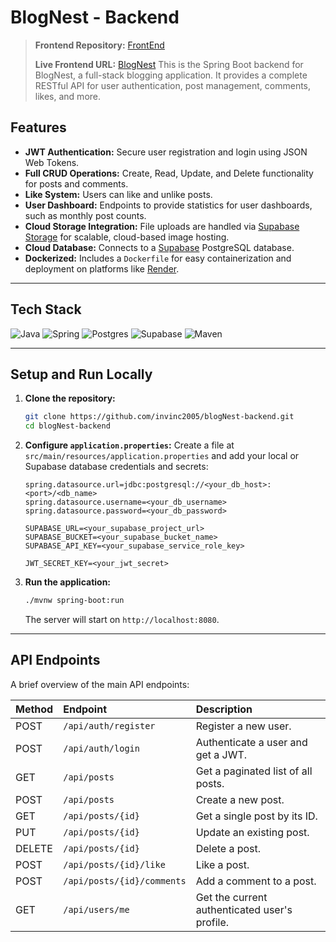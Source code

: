 # BlogNest - Backend 
> **Frontend Repository:** [FrontEnd](https://github.com/invinc2005/blogNest-frontend)
>
> **Live Frontend URL:** [BlogNest](https://blog-nesttest.vercel.app/)
This is the Spring Boot backend for BlogNest, a full-stack blogging application. It provides a complete RESTful API for user authentication, post management, comments, likes, and more.

## Features

- **JWT Authentication:** Secure user registration and login using JSON Web Tokens.
- **Full CRUD Operations:** Create, Read, Update, and Delete functionality for posts and comments.
- **Like System:** Users can like and unlike posts.
- **User Dashboard:** Endpoints to provide statistics for user dashboards, such as monthly post counts.
- **Cloud Storage Integration:** File uploads are handled via [Supabase Storage](https://supabase.com/storage) for scalable, cloud-based image hosting.
- **Cloud Database:** Connects to a [Supabase](https://supabase.com/database) PostgreSQL database.
- **Dockerized:** Includes a `Dockerfile` for easy containerization and deployment on platforms like [Render](https://render.com).

---

## Tech Stack

![Java](https://img.shields.io/badge/java-%23ED8B00.svg?style=for-the-badge&logo=openjdk&logoColor=white)
![Spring](https://img.shields.io/badge/spring-%236DB33F.svg?style=for-the-badge&logo=spring&logoColor=white)
![Postgres](https://img.shields.io/badge/postgres-%23316192.svg?style=for-the-badge&logo=postgresql&logoColor=white)
![Supabase](https://img.shields.io/badge/Supabase-3ECF8E?style=for-the-badge&logo=supabase&logoColor=white)
![Maven](https://img.shields.io/badge/Apache%20Maven-C71A36?style=for-the-badge&logo=Apache%20Maven&logoColor=white)

---

## Setup and Run Locally

1.  **Clone the repository:**
    ```bash
    git clone https://github.com/invinc2005/blogNest-backend.git
    cd blogNest-backend
    ```

2.  **Configure `application.properties`:**
    Create a file at `src/main/resources/application.properties` and add your local or Supabase database credentials and secrets:
    ```properties
    spring.datasource.url=jdbc:postgresql://<your_db_host>:<port>/<db_name>
    spring.datasource.username=<your_db_username>
    spring.datasource.password=<your_db_password>

    SUPABASE_URL=<your_supabase_project_url>
    SUPABASE_BUCKET=<your_supabase_bucket_name>
    SUPABASE_API_KEY=<your_supabase_service_role_key>

    JWT_SECRET_KEY=<your_jwt_secret>
    ```

3.  **Run the application:**
    ```bash
    ./mvnw spring-boot:run
    ```
    The server will start on `http://localhost:8080`.

---

## API Endpoints

A brief overview of the main API endpoints:

| Method | Endpoint                      | Description                             |
| :----- | :---------------------------- | :-------------------------------------- |
| POST   | `/api/auth/register`          | Register a new user.                    |
| POST   | `/api/auth/login`             | Authenticate a user and get a JWT.      |
| GET    | `/api/posts`                  | Get a paginated list of all posts.      |
| POST   | `/api/posts`                  | Create a new post.                      |
| GET    | `/api/posts/{id}`             | Get a single post by its ID.            |
| PUT    | `/api/posts/{id}`             | Update an existing post.                |
| DELETE | `/api/posts/{id}`             | Delete a post.                          |
| POST   | `/api/posts/{id}/like`        | Like a post.                            |
| POST   | `/api/posts/{id}/comments`    | Add a comment to a post.                |
| GET    | `/api/users/me`               | Get the current authenticated user's profile. |
